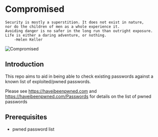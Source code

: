 # Compromised



```
Security is mostly a superstition. It does not exist in nature, 
nor do the children of men as a whole experience it. 
Avoiding danger is no safer in the long run than outright exposure. 
Life is either a daring adventure, or nothing.
    -Helen Keller
```

![Compromised](https://github.com/arabenjamin/compromised/workflows/Compromised/badge.svg?branch=master)

## Introduction
This repo aims to aid in being able to check existing passwords against a known list of exploited/pwned passwords. 

Please see https://haveibeenpwned.com and 
https://haveibeenpwned.com/Passwords for details on the list of pwned passwords

## Prerequisites 

* pwned password list







